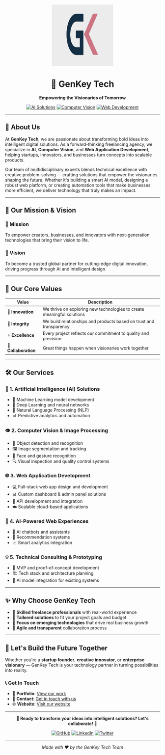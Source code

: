 <div align="center">
  <img src="GK.png" alt="GenKey Tech Logo" width="200" height="200">
  
  # 🚀 GenKey Tech
  
  **Empowering the Visionaries of Tomorrow**
  
  [![AI Solutions](https://img.shields.io/badge/AI-Solutions-blue?style=for-the-badge&logo=robot)](https://github.com/GenKey-Tech)
  [![Computer Vision](https://img.shields.io/badge/Computer-Vision-green?style=for-the-badge&logo=eye)](https://github.com/GenKey-Tech)
  [![Web Development](https://img.shields.io/badge/Web-Development-orange?style=for-the-badge&logo=code)](https://github.com/GenKey-Tech)
  
</div>

---

## 🌟 About Us

At **GenKey Tech**, we are passionate about transforming bold ideas into intelligent digital solutions. As a forward-thinking freelancing agency, we specialize in **AI**, **Computer Vision**, and **Web Application Development**, helping startups, innovators, and businesses turn concepts into scalable products.

Our team of multidisciplinary experts blends technical excellence with creative problem-solving — crafting solutions that empower the visionaries shaping the future. Whether it's building a smart AI model, designing a robust web platform, or creating automation tools that make businesses more efficient, we deliver technology that truly makes an impact.

---

## 🎯 Our Mission & Vision

### 🎯 Mission
To empower creators, businesses, and innovators with next-generation technologies that bring their vision to life.

### 🔮 Vision
To become a trusted global partner for cutting-edge digital innovation, driving progress through AI and intelligent design.

---

## 💎 Our Core Values

| Value | Description |
|-------|-------------|
| 🚀 **Innovation** | We thrive on exploring new technologies to create meaningful solutions |
| 🤝 **Integrity** | We build relationships and products based on trust and transparency |
| ⭐ **Excellence** | Every project reflects our commitment to quality and precision |
| 🤝 **Collaboration** | Great things happen when visionaries work together |

---

## 🛠️ Our Services

### 🤖 1. Artificial Intelligence (AI) Solutions
- 🧠 Machine Learning model development
- 🧬 Deep Learning and neural networks
- 💬 Natural Language Processing (NLP)
- 📊 Predictive analytics and automation

### 👁️ 2. Computer Vision & Image Processing
- 🎯 Object detection and recognition
- 🖼️ Image segmentation and tracking
- 👤 Face and gesture recognition
- 🔍 Visual inspection and quality control systems

### 🌐 3. Web Application Development
- 💻 Full-stack web app design and development
- 📊 Custom dashboard & admin panel solutions
- 🔌 API development and integration
- ☁️ Scalable cloud-based applications

### 🤖 4. AI-Powered Web Experiences
- 💬 AI chatbots and assistants
- 🎯 Recommendation systems
- 📈 Smart analytics integration

### 💡 5. Technical Consulting & Prototyping
- 🚀 MVP and proof-of-concept development
- 🏗️ Tech stack and architecture planning
- 🔗 AI model integration for existing systems

---

## ✨ Why Choose GenKey Tech

- 🎯 **Skilled freelance professionals** with real-world experience
- 🎨 **Tailored solutions** to fit your project goals and budget
- 🚀 **Focus on emerging technologies** that drive real business growth
- 🔄 **Agile and transparent** collaboration process

---

## 🚀 Let's Build the Future Together

Whether you're a **startup founder**, **creative innovator**, or **enterprise visionary** — GenKey Tech is your technology partner in turning possibilities into reality.

### 📞 Get In Touch
- 💼 **Portfolio**: [View our work](https://github.com/GenKey-Tech)
- 📧 **Contact**: [Get in touch with us](mailto:contact@genkeytech.com)
- 🌐 **Website**: [Visit our website](https://genkeytech.com)

---

<div align="center">
  
  **🌟 Ready to transform your ideas into intelligent solutions? Let's collaborate! 🌟**
  
  [![GitHub](https://img.shields.io/badge/GitHub-100000?style=for-the-badge&logo=github&logoColor=white)](https://github.com/GenKey-Tech)
  [![LinkedIn](https://img.shields.io/badge/LinkedIn-0077B5?style=for-the-badge&logo=linkedin&logoColor=white)](https://linkedin.com/company/genkey-tech)
  [![Twitter](https://img.shields.io/badge/Twitter-1DA1F2?style=for-the-badge&logo=twitter&logoColor=white)](https://twitter.com/genkeytech)
  
  ---
  
  *Made with ❤️ by the GenKey Tech Team*
  
</div>
